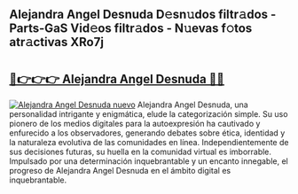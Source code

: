 ## Alejandra Angel Desnuda D𝚎sn𝚞dos filtr𝚊dos - Parts-GaS Vid𝚎os filtr𝚊dos - N𝚞evas f𝚘tos atr𝚊ctivas XRo7j

# <h2><a href="http://mb0luu.tromn.icu/?c=Alejandra+Angel+Desnuda">🔗👉👉👉 Alejandra Angel Desnuda 🔗🔗</a></h2>

[![Alejandra Angel Desnuda nuevo](https://i.imgur.com/pEAQMta.gif)](http://mb0luu.tromn.icu/?c=Alejandra+Angel+Desnuda)
Alejandra Angel Desnuda, una personalidad intrigante y enigmática, elude la categorización simple. Su uso pionero de los medios digitales para la autoexpresión ha cautivado y enfurecido a los observadores, generando debates sobre ética, identidad y la naturaleza evolutiva de las comunidades en línea. Independientemente de sus decisiones futuras, su huella en la comunidad virtual es imborrable. Impulsado por una determinación inquebrantable y un encanto innegable, el progreso de Alejandra Angel Desnuda en el ámbito digital es inquebrantable.

